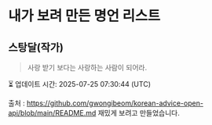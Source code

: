 # 내가 보려 만든 명언 리스트

##  스탕달(작가)
> 사랑 받기 보다는 사랑하는 사람이 되어라.


⏳ 업데이트 시간: 2025-07-25 07:30:44 (UTC)

출처 : https://github.com/gwongibeom/korean-advice-open-api/blob/main/README.md
재밌게 보려고 만들었습니다.
